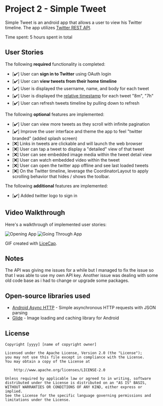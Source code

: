 # Project 2 - Simple Tweet

Simple Tweet is an android app that allows a user to view his Twitter timeline. The app utilizes [Twitter REST API](https://dev.twitter.com/rest/public).

Time spent: 5 hours spent in total

## User Stories

The following **required** functionality is completed:

- [✔️] User can **sign in to Twitter** using OAuth login
- [✔️]	User can **view tweets from their home timeline**
- [✔️] User is displayed the username, name, and body for each tweet
- [✔️] User is displayed the [relative timestamp](https://gist.github.com/nesquena/f786232f5ef72f6e10a7) for each tweet "8m", "7h"
- [✔️] User can refresh tweets timeline by pulling down to refresh

The following **optional** features are implemented:

- [✔️] User can view more tweets as they scroll with infinite pagination
- [✔️] Improve the user interface and theme the app to feel "twitter branded" (added splash screen)
- [❌] Links in tweets are clickable and will launch the web browser
- [❌] User can tap a tweet to display a "detailed" view of that tweet
- [❌] User can see embedded image media within the tweet detail view
- [❌] User can watch embedded video within the tweet
- [❌] User can open the twitter app offline and see last loaded tweets
- [❌] On the Twitter timeline, leverage the CoordinatorLayout to apply scrolling behavior that hides / shows the toolbar.

The following **additional** features are implemented:

- [✔️] Added twitter logo to sign in

## Video Walkthrough

Here's a walkthrough of implemented user stories:

<img src='https://i.imgur.com/j5zgfAt.gif' title='Opening App' width='' alt='Opening App' />
<img src='https://i.imgur.com/0sKsPas.gif' title='Going Through App' width='' alt='Going Through App' />

GIF created with [LiceCap](http://www.cockos.com/licecap/).

## Notes
The API was giving me issues for a while but I managed to fix the issue so that I was able to use my own API key. Another issue was dealing with some old code base as i had to change or upgrade some packages. 

## Open-source libraries used

- [Android Async HTTP](https://github.com/codepath/CPAsyncHttpClient) - Simple asynchronous HTTP requests with JSON parsing
- [Glide](https://github.com/bumptech/glide) - Image loading and caching library for Android

## License

    Copyright [yyyy] [name of copyright owner]

    Licensed under the Apache License, Version 2.0 (the "License");
    you may not use this file except in compliance with the License.
    You may obtain a copy of the License at

        http://www.apache.org/licenses/LICENSE-2.0

    Unless required by applicable law or agreed to in writing, software
    distributed under the License is distributed on an "AS IS" BASIS,
    WITHOUT WARRANTIES OR CONDITIONS OF ANY KIND, either express or implied.
    See the License for the specific language governing permissions and
    limitations under the License.
